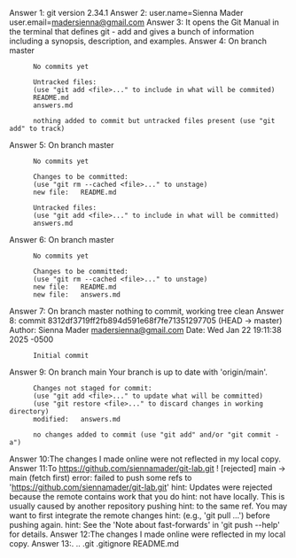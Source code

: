 Answer 1: git version 2.34.1
Answer 2: user.name=Sienna Mader
          user.email=madersienna@gmail.com
Answer 3: It opens the Git Manual in the terminal that defines git - add and gives a bunch of information including a synopsis, description, and examples.
Answer 4: On branch master

          No commits yet

          Untracked files:
          (use "git add <file>..." to include in what will be commited)
          README.md
          answers.md

          nothing added to commit but untracked files present (use "git add" to track)
Answer 5: On branch master

          No commits yet

          Changes to be committed:
          (use "git rm --cached <file>..." to unstage)
	      new file:   README.md

          Untracked files:
          (use "git add <file>..." to include in what will be committed)
	      answers.md
Answer 6: On branch master

          No commits yet

          Changes to be committed:
          (use "git rm --cached <file>..." to unstage)
          new file:   README.md
	      new file:   answers.md
Answer 7: On branch master
          nothing to commit, working tree clean
Answer 8: commit 8312df3719ff2fb894d591e68f7fe71351297705 (HEAD -> master)
          Author: Sienna Mader <madersienna@gmail.com>
          Date:   Wed Jan 22 19:11:38 2025 -0500

          Initial commit
Answer 9: On branch main
          Your branch is up to date with 'origin/main'.

          Changes not staged for commit:
          (use "git add <file>..." to update what will be committed)
          (use "git restore <file>..." to discard changes in working directory)
	      modified:   answers.md

          no changes added to commit (use "git add" and/or "git commit -a")
Answer 10:The changes I made online were not reflected in my            local copy.
Answer 11:To https://github.com/siennamader/git-lab.git
 ! [rejected]        main -> main (fetch first)
error: failed to push some refs to 'https://github.com/siennamader/git-lab.git'
hint: Updates were rejected because the remote contains work that you do
hint: not have locally. This is usually caused by another repository pushing
hint: to the same ref. You may want to first integrate the remote changes
hint: (e.g., 'git pull ...') before pushing again.
hint: See the 'Note about fast-forwards' in 'git push --help' for details.
Answer 12:The changes I made online were reflected in my local copy.
Answer 13:.  ..  .git  .gitignore  README.md



